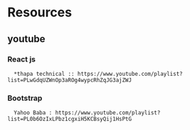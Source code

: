 # Resources

## youtube

### React js

      *thapa technical :: https://www.youtube.com/playlist?list=PLwGdqUZWnOp3aROg4wypcRhZqJG3ajZWJ

### Bootstrap

      Yahoo Baba : https://www.youtube.com/playlist?list=PL0b6OzIxLPbz1cgxiH5KCBsyQij1HsPtG

